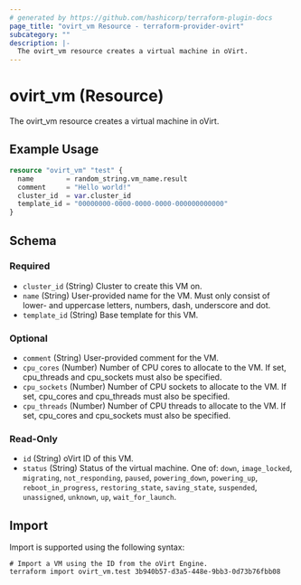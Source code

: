 ```yaml
---
# generated by https://github.com/hashicorp/terraform-plugin-docs
page_title: "ovirt_vm Resource - terraform-provider-ovirt"
subcategory: ""
description: |-
  The ovirt_vm resource creates a virtual machine in oVirt.
---
```


# ovirt_vm (Resource)

The ovirt_vm resource creates a virtual machine in oVirt.

## Example Usage

```terraform
resource "ovirt_vm" "test" {
  name        = random_string.vm_name.result
  comment     = "Hello world!"
  cluster_id  = var.cluster_id
  template_id = "00000000-0000-0000-0000-000000000000"
}
```

<!-- schema generated by tfplugindocs -->
## Schema

### Required

- `cluster_id` (String) Cluster to create this VM on.
- `name` (String) User-provided name for the VM. Must only consist of lower- and uppercase letters, numbers, dash, underscore and dot.
- `template_id` (String) Base template for this VM.

### Optional

- `comment` (String) User-provided comment for the VM.
- `cpu_cores` (Number) Number of CPU cores to allocate to the VM. If set, cpu_threads and cpu_sockets must also be specified.
- `cpu_sockets` (Number) Number of CPU sockets to allocate to the VM. If set, cpu_cores and cpu_threads must also be specified.
- `cpu_threads` (Number) Number of CPU threads to allocate to the VM. If set, cpu_cores and cpu_sockets must also be specified.

### Read-Only

- `id` (String) oVirt ID of this VM.
- `status` (String) Status of the virtual machine. One of: `down`, `image_locked`, `migrating`, `not_responding`, `paused`, `powering_down`, `powering_up`, `reboot_in_progress`, `restoring_state`, `saving_state`, `suspended`, `unassigned`, `unknown`, `up`, `wait_for_launch`.

## Import

Import is supported using the following syntax:

```shell
# Import a VM using the ID from the oVirt Engine.
terraform import ovirt_vm.test 3b940b57-d3a5-448e-9bb3-0d73b76fbb08
```
